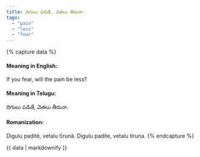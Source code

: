 ```yaml
---
title: దిగులు పడితే, వెతలు తీరునా.
tags:
  - "pain"
  - "less"
  - "fear"
---
```


{% capture data %}
#### Meaning in English:
If you fear, will the pain be less?

#### Meaning in Telugu:
దిగులు పడితే, వెతలు తీరునా.

#### Romanization:
Digulu paḍitē, vetalu tīrunā.
Digulu padite, vetalu tiruna.
{% endcapture %}

{{ data | markdownify }}

